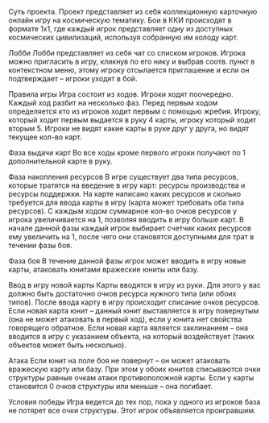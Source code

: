 Суть проекта.
Проект представляет из себя коллекционную карточную онлайн игру на космическую тематику. Бои в ККИ происходят в формате 1х1, где каждый игрок представляет одну из доступных космических цивилизаций, используя собранную им колоду карт.

Лобби
Лобби представляет из себя чат со списком игроков. Игрока можно пригласить в игру, кликнув по его нику и выбрав соотв. пункт в контекстном меню, этому игроку отсылается приглашение и если он подтверждает – игроки уходят в бой.

Правила игры
Игра состоит из ходов. Игроки ходят поочередно. Каждый ход разбит на несколько фаз.
Перед первым ходом определяется кто из игроков ходит первым с помощью жребия.
Игроку, который ходит первым выдается в руку 4 карты, игроку который ходит вторым 5. Игроки не видят какие карты в руке друг у друга, но видят текущее кол-во карт.

Фаза выдачи карт
Во все ходы кроме первого игроки получают по 1 дополнительной карте в руку.

Фаза накопления ресурсов 
В игре существует два типа ресурсов, которые тратятся на введение в игру карт: ресурсы производства и ресурсы поддержки. На карте написано каких ресурсов и сколько требуется для ввода карты в игру (карта может требовать оба типа ресурсов).  С каждым ходом суммарное кол-во очков ресурсов у игрока увеличивается на 1, позволяя вводить в игру больше карт.
В начале данной фазы каждый игрок выбирает счетчик каких ресурсов ему увеличить на 1, после чего они становятся доступными для трат в течении фазы боя.

Фаза боя
В течение данной фазы игрок может вводить в игру новые карты, атаковать юнитами вражеские юниты или базу.

Ввод в игру новой карты
Карты вводятся в игру из руки. Для этого у вас должно быть достаточно очков ресурса нужного типа (или обоих типов). После ввода карту в игру происходит списание очков ресурсов.
Если новая карта юнит – данный юнит выставляется в игру повернутым (она не может атаковать в первый ход), если у юнита нет свойства говорящего обратное.
Если новая карта является заклинанием – она вводится в игру с указанием объекта, на который воздействует (таких объектов может быть несколько).

Атака
Если юнит на поле боя не повернут – он может атаковать вражескую карту или базу. При этом у обоих юнитов списываются очки структуры равные очкам атаки противоположной карты. Если у карты становится 0 очков структуры или меньше – она погибает.

Условия победы
Игра ведется до тех пор, пока у одного из игроков база не потярет все очки структуры. Этот игрок объявляется проигравшим.

